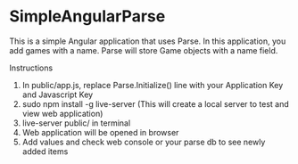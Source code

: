 # SimpleAngularParse

This is a simple Angular application that uses Parse. In this application, you add games with a name. Parse will store Game objects with a name field. 

Instructions

1. In public/app.js, replace Parse.Initialize() line with your Application Key and Javascript Key
2. sudo npm install -g live-server (This will create a local server to test and view web application)
3. live-server public/ in terminal
4. Web application will be opened in browser
5. Add values and check web console or your parse db to see newly added items
